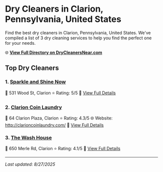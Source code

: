 # Dry Cleaners in Clarion, Pennsylvania, United States

Find the best dry cleaners in Clarion, Pennsylvania, United States. We've compiled a list of 3 dry cleaning services to help you find the perfect one for your needs.

🌐 **[View Full Directory on DryCleanersNear.com](https://drycleanersnear.com/city/US/Pennsylvania/Clarion)**

## Top Dry Cleaners

### 1. [Sparkle and Shine Now](https://drycleanersnear.com/dryCleaner/686735bdbb1702f4ee39b290/sparkle-and-shine-now)
📍 531 Wood St, Clarion
⭐ Rating: 5/5
🔗 [View Full Details](https://drycleanersnear.com/dryCleaner/686735bdbb1702f4ee39b290/sparkle-and-shine-now)

### 2. [Clarion Coin Laundry](https://drycleanersnear.com/dryCleaner/686735bfbb1702f4ee39b2c4/clarion-coin-laundry)
📍 64 Clarion Plaza, Clarion
⭐ Rating: 4.3/5
🌐 Website: http://clarioncoinlaundry.com/
🔗 [View Full Details](https://drycleanersnear.com/dryCleaner/686735bfbb1702f4ee39b2c4/clarion-coin-laundry)

### 3. [The Wash House](https://drycleanersnear.com/dryCleaner/686735b8bb1702f4ee39b208/the-wash-house)
📍 650 Merle Rd, Clarion
⭐ Rating: 4.1/5
🔗 [View Full Details](https://drycleanersnear.com/dryCleaner/686735b8bb1702f4ee39b208/the-wash-house)


---

*Last updated: 8/27/2025*
